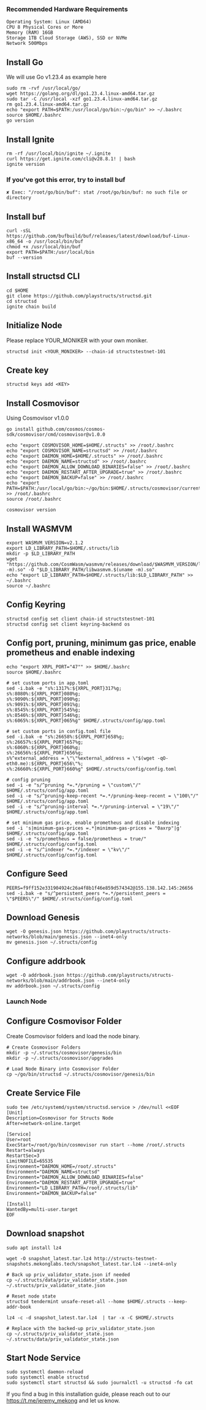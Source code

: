 ### Recommended Hardware Requirements
```
Operating System: Linux (AMD64)
CPU	8 Physical Cores or More
Memory (RAM) 16GB
Storage	1TB Cloud Storage (AWS), SSD or NVMe
Network	500Mbps
```

## Install Go
We will use Go v1.23.4 as example here
```
sudo rm -rvf /usr/local/go/
wget https://golang.org/dl/go1.23.4.linux-amd64.tar.gz
sudo tar -C /usr/local -xzf go1.23.4.linux-amd64.tar.gz
rm go1.23.4.linux-amd64.tar.gz
echo "export PATH=$PATH:/usr/local/go/bin:~/go/bin" >> ~/.bashrc
source $HOME/.bashrc
go version
```

## Install Ignite
```
rm -rf /usr/local/bin/ignite ~/.ignite
curl https://get.ignite.com/cli@v28.8.1! | bash
ignite version
```

### If you've got this error, try to install buf
`✘ Exec: "/root/go/bin/buf": stat /root/go/bin/buf: no such file or directory`

## Install buf
```
curl -sSL https://github.com/bufbuild/buf/releases/latest/download/buf-Linux-x86_64 -o /usr/local/bin/buf
chmod +x /usr/local/bin/buf
export PATH=$PATH:/usr/local/bin
buf --version
```

## Install structsd CLI
```
cd $HOME
git clone https://github.com/playstructs/structsd.git 
cd structsd
ignite chain build
```

## Initialize Node
Please replace YOUR_MONIKER with your own moniker.
```
structsd init <YOUR_MONIKER> --chain-id structstestnet-101
```

## Create key
```
structsd keys add <KEY>
```
## Install Cosmovisor

Using Cosmovisor v1.0.0
```
go install github.com/cosmos/cosmos-sdk/cosmovisor/cmd/cosmovisor@v1.0.0

echo "export COSMOVISOR_HOME=$HOME/.structs" >> /root/.bashrc
echo "export COSMOVISOR_NAME=structsd" >> /root/.bashrc
echo "export DAEMON_HOME=$HOME/.structs" >> /root/.bashrc
echo "export DAEMON_NAME=structsd" >> /root/.bashrc
echo "export DAEMON_ALLOW_DOWNLOAD_BINARIES=false" >> /root/.bashrc
echo "export DAEMON_RESTART_AFTER_UPGRADE=true" >> /root/.bashrc
echo "export DAEMON_BACKUP=false" >> /root/.bashrc
echo "export PATH=$PATH:/usr/local/go/bin:~/go/bin:$HOME/.structs/cosmovisor/current/bin" >> /root/.bashrc
source /root/.bashrc

cosmovisor version
```

## Install WASMVM
```
export WASMVM_VERSION=v2.1.2
export LD_LIBRARY_PATH=$HOME/.structs/lib
mkdir -p $LD_LIBRARY_PATH
wget "https://github.com/CosmWasm/wasmvm/releases/download/$WASMVM_VERSION/libwasmvm.$(uname -m).so" -O "$LD_LIBRARY_PATH/libwasmvm.$(uname -m).so"
echo "export LD_LIBRARY_PATH=$HOME/.structs/lib:$LD_LIBRARY_PATH" >> ~/.bashrc
source ~/.bashrc
```

## Config Keyring
```
structsd config set client chain-id structstestnet-101
structsd config set client keyring-backend os
```

## Config port, pruning, minimum gas price, enable prometheus and enable indexing
```
echo "export XRPL_PORT="47"" >> $HOME/.bashrc
source $HOME/.bashrc

# set custom ports in app.toml
sed -i.bak -e "s%:1317%:${XRPL_PORT}317%g;
s%:8080%:${XRPL_PORT}080%g;
s%:9090%:${XRPL_PORT}090%g;
s%:9091%:${XRPL_PORT}091%g;
s%:8545%:${XRPL_PORT}545%g;
s%:8546%:${XRPL_PORT}546%g;
s%:6065%:${XRPL_PORT}065%g" $HOME/.structs/config/app.toml

# set custom ports in config.toml file
sed -i.bak -e "s%:26658%:${XRPL_PORT}658%g;
s%:26657%:${XRPL_PORT}657%g;
s%:6060%:${XRPL_PORT}060%g;
s%:26656%:${XRPL_PORT}656%g;
s%^external_address = \"\"%external_address = \"$(wget -qO- eth0.me):${XRPL_PORT}656\"%;
s%:26660%:${XRPL_PORT}660%g" $HOME/.structs/config/config.toml

# config pruning
sed -i -e "s/^pruning *=.*/pruning = \"custom\"/" $HOME/.structs/config/app.toml 
sed -i -e "s/^pruning-keep-recent *=.*/pruning-keep-recent = \"100\"/" $HOME/.structs/config/app.toml
sed -i -e "s/^pruning-interval *=.*/pruning-interval = \"19\"/" $HOME/.structs/config/app.toml

# set minimum gas price, enable prometheus and disable indexing
sed -i 's|minimum-gas-prices =.*|minimum-gas-prices = "0axrp"|g' $HOME/.structs/config/app.toml
sed -i -e "s/prometheus = false/prometheus = true/" $HOME/.structs/config/config.toml
sed -i -e "s/^indexer *=.*/indexer = \"kv\"/" $HOME/.structs/config/config.toml
```

## Configure Seed
```
PEERS=f9ff152e331904924c26a4f8b1f46e859d574342@155.138.142.145:26656
sed -i.bak -e "s/^persistent_peers *=.*/persistent_peers = \"$PEERS\"/" $HOME/.structs/config/config.toml
```

## Download Genesis
```
wget -O genesis.json https://github.com/playstructs/structs-networks/blob/main/genesis.json --inet4-only
mv genesis.json ~/.structs/config
```

## Configure addrbook 
```
wget -O addrbook.json https://github.com/playstructs/structs-networks/blob/main/addrbook.json --inet4-only
mv addrbook.json ~/.structs/config
```

### Launch Node

## Configure Cosmovisor Folder
Create Cosmovisor folders and load the node binary.
```
# Create Cosmovisor Folders
mkdir -p ~/.structs/cosmovisor/genesis/bin
mkdir -p ~/.structs/cosmovisor/upgrades

# Load Node Binary into Cosmovisor Folder
cp ~/go/bin/structsd ~/.structs/cosmovisor/genesis/bin
```

## Create Service File
```
sudo tee /etc/systemd/system/structsd.service > /dev/null <<EOF
[Unit]
Description=Cosmovisor for Structs Node
After=network-online.target

[Service]
User=root
ExecStart=/root/go/bin/cosmovisor run start --home /root/.structs
Restart=always
RestartSec=3
LimitNOFILE=65535
Environment="DAEMON_HOME=/root/.structs"
Environment="DAEMON_NAME=structsd"
Environment="DAEMON_ALLOW_DOWNLOAD_BINARIES=false"
Environment="DAEMON_RESTART_AFTER_UPGRADE=true"
Environment="LD_LIBRARY_PATH=/root/.structs/lib"
Environment="DAEMON_BACKUP=false"

[Install]
WantedBy=multi-user.target
EOF
```

## Download snapshot
```
sudo apt install lz4

wget -O snapshot_latest.tar.lz4 http://structs-testnet-snapshots.mekonglabs.tech/snapshot_latest.tar.lz4 --inet4-only

# Back up priv_validator_state.json if needed
cp ~/.structs/data/priv_validator_state.json  ~/.structs/priv_validator_state.json

# Reset node state
structsd tendermint unsafe-reset-all --home $HOME/.structs --keep-addr-book

lz4 -c -d snapshot_latest.tar.lz4  | tar -x -C $HOME/.structs

# Replace with the backed-up priv_validator_state.json
cp ~/.structs/priv_validator_state.json  ~/.structs/data/priv_validator_state.json
```

## Start Node Service
```
sudo systemctl daemon-reload
sudo systemctl enable structsd
sudo systemctl start structsd && sudo journalctl -u structsd -fo cat
```

If you find a bug in this installation guide, please reach out to our https://t.me/jeremy_mekong and let us know.

